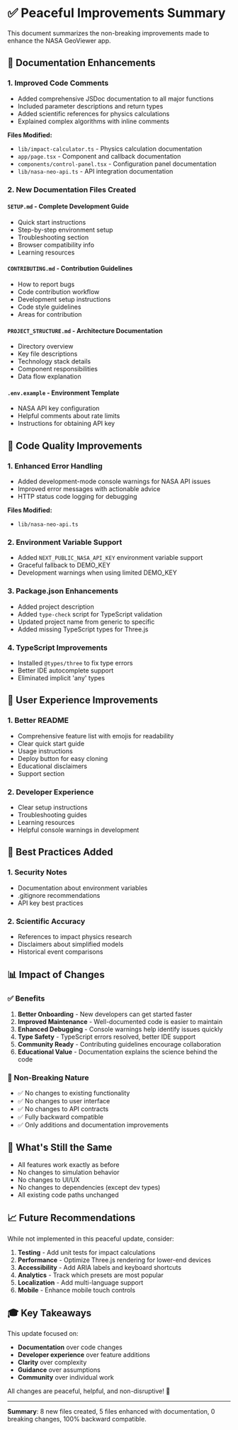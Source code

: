# ✅ Peaceful Improvements Summary

This document summarizes the non-breaking improvements made to enhance the NASA GeoViewer app.

## 📝 Documentation Enhancements

### 1. **Improved Code Comments**
- Added comprehensive JSDoc documentation to all major functions
- Included parameter descriptions and return types
- Added scientific references for physics calculations
- Explained complex algorithms with inline comments

**Files Modified:**
- `lib/impact-calculator.ts` - Physics calculation documentation
- `app/page.tsx` - Component and callback documentation  
- `components/control-panel.tsx` - Configuration panel documentation
- `lib/nasa-neo-api.ts` - API integration documentation

### 2. **New Documentation Files Created**

#### `SETUP.md` - Complete Development Guide
- Quick start instructions
- Step-by-step environment setup
- Troubleshooting section
- Browser compatibility info
- Learning resources

#### `CONTRIBUTING.md` - Contribution Guidelines
- How to report bugs
- Code contribution workflow
- Development setup instructions
- Code style guidelines
- Areas for contribution

#### `PROJECT_STRUCTURE.md` - Architecture Documentation
- Directory overview
- Key file descriptions
- Technology stack details
- Component responsibilities
- Data flow explanation

#### `.env.example` - Environment Template
- NASA API key configuration
- Helpful comments about rate limits
- Instructions for obtaining API key

## 🔧 Code Quality Improvements

### 1. **Enhanced Error Handling**
- Added development-mode console warnings for NASA API issues
- Improved error messages with actionable advice
- HTTP status code logging for debugging

**Files Modified:**
- `lib/nasa-neo-api.ts`

### 2. **Environment Variable Support**
- Added `NEXT_PUBLIC_NASA_API_KEY` environment variable support
- Graceful fallback to DEMO_KEY
- Development warnings when using limited DEMO_KEY

### 3. **Package.json Enhancements**
- Added project description
- Added `type-check` script for TypeScript validation
- Updated project name from generic to specific
- Added missing TypeScript types for Three.js

### 4. **TypeScript Improvements**
- Installed `@types/three` to fix type errors
- Better IDE autocomplete support
- Eliminated implicit 'any' types

## 🎨 User Experience Improvements

### 1. **Better README**
- Comprehensive feature list with emojis for readability
- Clear quick start guide
- Usage instructions
- Deploy button for easy cloning
- Educational disclaimers
- Support section

### 2. **Developer Experience**
- Clear setup instructions
- Troubleshooting guides
- Learning resources
- Helpful console warnings in development

## 🔐 Best Practices Added

### 1. **Security Notes**
- Documentation about environment variables
- .gitignore recommendations
- API key best practices

### 2. **Scientific Accuracy**
- References to impact physics research
- Disclaimers about simplified models
- Historical event comparisons

## 📊 Impact of Changes

### ✅ Benefits
1. **Better Onboarding** - New developers can get started faster
2. **Improved Maintenance** - Well-documented code is easier to maintain
3. **Enhanced Debugging** - Console warnings help identify issues quickly
4. **Type Safety** - TypeScript errors resolved, better IDE support
5. **Community Ready** - Contributing guidelines encourage collaboration
6. **Educational Value** - Documentation explains the science behind the code

### 🎯 Non-Breaking Nature
- ✅ No changes to existing functionality
- ✅ No changes to user interface
- ✅ No changes to API contracts
- ✅ Fully backward compatible
- ✅ Only additions and documentation improvements

## 🚀 What's Still the Same

- All features work exactly as before
- No changes to simulation behavior
- No changes to UI/UX
- No changes to dependencies (except dev types)
- All existing code paths unchanged

## 📈 Future Recommendations

While not implemented in this peaceful update, consider:

1. **Testing** - Add unit tests for impact calculations
2. **Performance** - Optimize Three.js rendering for lower-end devices
3. **Accessibility** - Add ARIA labels and keyboard shortcuts
4. **Analytics** - Track which presets are most popular
5. **Localization** - Add multi-language support
6. **Mobile** - Enhance mobile touch controls

## 🎓 Key Takeaways

This update focused on:
- **Documentation** over code changes
- **Developer experience** over feature additions
- **Clarity** over complexity
- **Guidance** over assumptions
- **Community** over individual work

All changes are peaceful, helpful, and non-disruptive! 🌟

---

**Summary**: 8 new files created, 5 files enhanced with documentation, 0 breaking changes, 100% backward compatible.

